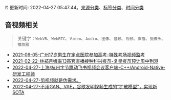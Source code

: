 :alarm_clock: 更新时间: 2022-04-27 05:47:44。[来源分类](../README.md)、[标签分类](../TAGS.md)、[时间分类](../TIMELINE.md)

## 音视频相关


> 关键字：`WebVR`、`WebRTC`、`Video`、`Audio`、`图像`、`音频`、`视频`、`直播`、`摄像头`、`播放器`



- [2021-06-05-广州17岁男生在定点医院参加高考-特殊考场视频监考](https://m.caixin.com/m/2021-06-05/101723418.html) 
- [2021-02-22-林郑月娥率13高官直播接种科兴疫苗-复星疫苗预计周中到港](https://m.caixin.com/m/2021-02-22/101665724.html) 
- [2022-04-27-上海/杭州字节跳动飞书视频会议客户端-C++/Android-Native-研发工程师](https://www.v2ex.com/t/849540) 
- [2022-04-27-剪视频就是伪需求。](https://www.v2ex.com/t/849539) 
- [2022-04-27-不用GAN、VAE，谷歌发明视频生成的"扩散模型"，实现新SOTA](https://toutiao.io/k/kua2qm9) 